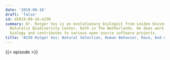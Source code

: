 ```yaml
---
date: '2019-09-16'
draft: 'false'
id: d2019-09-16-e230
summary: Dr. Rutger Vos is an evolutionary biologist from Leiden University and the
  Naturalis Biodiversity Center, both in The Netherlands. He does work in computational
  biology and contributes to various open source software projects.
title: '#230 Rutger Vos: Natural Selection, Human Behavior, Race, And Adaptations'
---
```

{{< episode >}}

